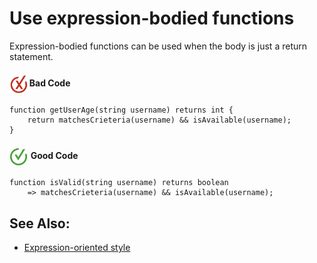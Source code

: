 # Use expression-bodied functions

Expression-bodied functions can be used when the body is just a return statement.

<h4><img align="center" height="30" src="../img/BadCode.png"> Bad Code</h4>

```bal
function getUserAge(string username) returns int {
    return matchesCrieteria(username) && isAvailable(username);
}
```

<h4><img align="center" height="30" src="../img/GoodCode.png"> Good Code</h4>

```bal
function isValid(string username) returns boolean 
    => matchesCrieteria(username) && isAvailable(username);
```

## See Also:

- [Expression-oriented style](https://pre-prod.ballerina.io/learn/by-example/expression-oriented-style/)
